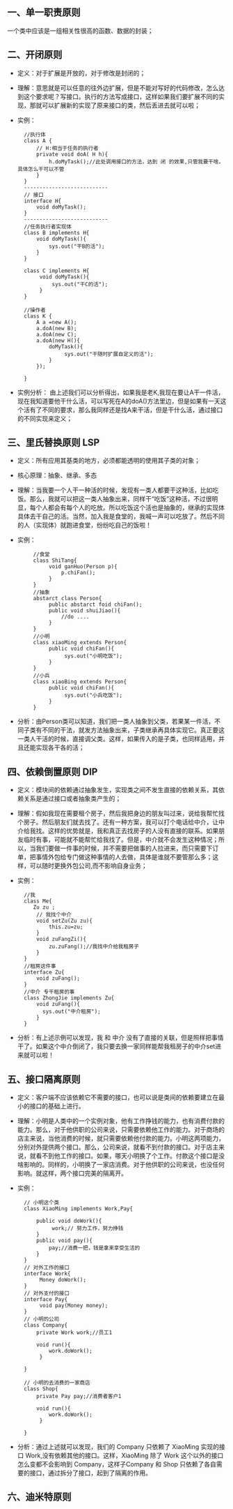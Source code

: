 ## 一、单一职责原则
一个类中应该是一组相关性很高的函数、数据的封装；

## 二、开闭原则
+ 定义：对于扩展是开放的，对于修改是封闭的；
+ 理解：意思就是可以任意的往外边扩展，但是不能对写好的代码修改，怎么达到这个要求呢？写接口。执行的方法写成接口，这样如果我们要扩展不同的实现，那就可以扩展新的实现了原来接口的类，然后丢进去就可以啦；
+ 实例：


        //执行体
        class A {
            // H:相当于任务的执行者
            private void doA( H h){
                h.doMyTask();//此处调用接口的方法，达到 闭 的效果,只管我要干啥，具体怎么干可以不管
            }
        }
        ---------------------------
        // 接口
        interface H{
            void doMyTask();
        }
        ---------------------------
        //任务执行者实现体
        class B implements H{
            void doMyTask(){
                sys.out("干B的活");
            }
        }

        class C implements H{
             void doMyTask(){
                 sys.out("干C的活");
             }
        }

        //操作者
        class K {
            A a =new A();
            a.doA(new B);
            a.doA(new C);
            a.doA(new H(){
                doMyTask(){
                     sys.out("干随时扩展自定义的活");
                }
            });

        }

+ 实例分析：
由上述我们可以分析得出，如果我是老K,我现在要让A干一件活，现在我知道要他干什么活，可以写死在A的doA()方法里边，但是如果有一天这个活有了不同的要求，那么我同样还是找A来干活，但是干什么活，通过接口的不同实现来定义；


## 三、里氏替换原则 LSP
+ 定义：所有应用其基类的地方，必须都能透明的使用其子类的对象；
+ 核心原理：抽象、继承、多态
+ 理解：当我要一个人干一种活的时候，发现有一类人都要干这种活，比如吃饭。那么，我就可以把这一类人抽象出来，同样干“吃饭”这种活，不过很明显，每个人都会有每个人的吃放。所以吃饭这个活也是抽象的，继承的实现体具体去干自己的活。当然，加入我是食堂的，我喊一声可以吃放了。然后不同的人（实现体）就跑进食堂，纷纷吃自己的饭啦！
+ 实例：


	       //食堂
	       class ShiTang{
	            void ganHuo(Person p){
	                p.chiFan();
	            }
	       }
	       //抽象
	       abstarct class Person{
	            public abstarct foid chiFan();
	            public void shuiJiao(){
	                //do ....
	            }
	       }
	       //小明
	       class xiaoMing extends Person{
	            public void chiFan(){
	                 sys.out("小明吃饭");
	            }
	       }
	       //小兵
	       class xiaoBing extends Person{
	            public void chiFan(){
	                 sys.out("小兵吃饭");
	            }
	       }


+ 分析：由Person类可以知道，我们把一类人抽象到父类，若果某一件活，不同子类有不同的干法，就发方法抽象出来，子类继承再具体实现它。真正要这一类人干活的时候，直接调父类。这样，如果传入的是子类，也同样适用，并且还能实现各干各的活；

## 四、依赖倒置原则 DIP


+ 定义：模块间的依赖通过抽象发生，实现类之间不发生直接的依赖关系，其依赖关系是通过接口或者抽象类产生的；
+ 理解：假如我现在需要租个房子，然后我把身边的朋友叫过来，说给我帮忙找个房子。然后朋友们就去找了。还有一种方案，我可以打个电话给中介，让中介给我找。这样的优势就是，我和真正去找房子的人没有直接的联系。如果朋友临时有事，可能就不能帮忙给我找了。但是，中介就不会发生这种情况；所以，当我们要做一件事的时候，并不需要把做事的人拉进来，而只需要下订单，把事情外包给专门做这种事情的人去做，具体是谁就不要管那么多；这样，可以随时更换外包公司,而不影响自身业务；
+ 实例：

        //我
        class Me{
           Zu zu ;
            // 我找个中介
            void setZu(Zu zu){
                this.zu=zu;
            }
            void zuFangZi(){
                zu.zuFang();//我找中介给我租房子
            }
        }
        //租房这件事
        interface Zu{
            void zuFang();
        }
        //中介 专干租房的事
        class ZhongJie implements Zu{
            void zuFang(){
              sys.out("中介租房");
            }
        }
        
+ 分析：有上述示例可以发现，我 和 中介 没有了直接的关联，但是照样把事情干了。如果这个中介倒闭了，我只要去换一家同样能帮我租房子的中介set进来就可以啦！



## 五、接口隔离原则

+ 定义：客户端不应该依赖它不需要的接口，也可以说是类间的依赖要建立在最小的接口的基础上进行。
+ 理解：小明是人类中的一个实例对象，他有工作挣钱的能力，也有消费付款的能力。那么，对于他供职的公司来说，只需要依赖他工作的能力。对于商场的店主来说，当他消费的时候，就只需要依赖他付款的能力。小明这两项能力，分别对外提供两个接口。那么，公司来说，就看不到付款的接口。对于店主来说，就看不到他工作的接口。如果，哪天小明换了个工作。付款这个接口是没啥影响的。同样的，小明换了一家店消费。对于他供职的公司来说，也没任何影响。就这样，两个接口完美的隔离开。

+ 实例：

		// 小明这个类
		class XiaoMing implements Work,Pay{

			public void doWork(){
				 work;// 努力工作，努力挣钱
            }
			public void pay(){
				pay;//消费一把，钱是拿来享受生活的
            }				 
        }
		// 对外工作的接口
        interface Work{
             Money doWork();
        }
        // 对外支付的接口
        interface Pay{
             void pay(Money money);
        }
		// 小明的公司
		class Company{
			private Work work;//员工1
            
            void run(){
				work.doWork();
             }
           
        }

		// 小明的去消费的一家商店
		class Shop{
			private Pay pay;//消费者客户1
            
            void run(){
				work.doWork();
             }
           
        }
+ 分析：通过上述就可以发现，我们的 Company 只依赖了 XiaoMing 实现的接口 Work,没有依赖其他的接口。这样，XiaoMing 除了 Work 这个以外的接口怎么变都不会影响到 Company，这样子Company 和 Shop 只依赖了各自需要的接口，通过拆分了接口，起到了隔离的作用。

## 六、迪米特原则

